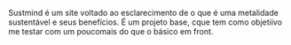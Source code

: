 Sustmind é um site voltado ao esclarecimento de o que é uma metalidade sustentável e seus benefícios. 
É um projeto base, cque tem como objetiivo me testar com um poucomais do que o básico em front.

